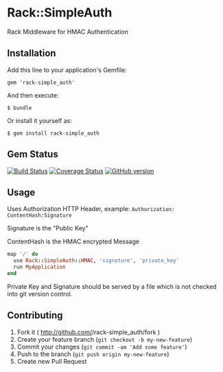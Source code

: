 # Rack::SimpleAuth

Rack Middleware for HMAC Authentication

## Installation

Add this line to your application's Gemfile:

    gem 'rack-simple_auth'

And then execute:

    $ bundle

Or install it yourself as:

    $ gem install rack-simple_auth

## Gem Status

[![Build Status](https://travis-ci.org/Benny1992/rack-simple_auth.png?branch=master)](https://travis-ci.org/Benny1992/rack-simple_auth)
[![Coverage Status](https://coveralls.io/repos/Benny1992/rack-simple_auth/badge.png?branch=master)](https://coveralls.io/r/Benny1992/rack-simple_auth?branch=master)
[![GitHub version](https://badge.fury.io/gh/benny1992%2Frack-simple_auth.png)](http://badge.fury.io/gh/benny1992%2Frack-simple_auth)

## Usage

Uses Authorization HTTP Header, example:
```Authorization: ContentHash:Signature```

Signature is the "Public Key"

ContentHash is the HMAC encrypted Message

```ruby
map '/' do
  use Rack::SimpleAuth::HMAC, 'signature', 'private_key'
  run MyApplication
end
```

Private Key and Signature should be served by a file which is not checked into git version control.

## Contributing

1. Fork it ( http://github.com/<my-github-username>/rack-simple_auth/fork )
2. Create your feature branch (`git checkout -b my-new-feature`)
3. Commit your changes (`git commit -am 'Add some feature'`)
4. Push to the branch (`git push origin my-new-feature`)
5. Create new Pull Request

